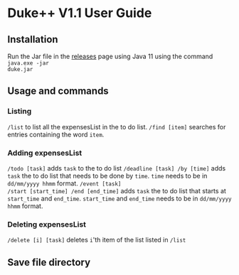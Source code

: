 # Duke++ V1.1 User Guide

## Installation

Run the Jar file in the [releases](https://github.com/AY1920S1-CS2113T-T12-2/main/releases) page using Java 11 using the command <code>java.exe -jar duke.jar</code>

## Usage and commands

### Listing
<code>/list</code> to list all the expensesList in the to do list.
<code>/find [item]</code> searches for entries containing the word <code>item</code>.

### Adding expensesList
<code>/todo [task]</code> adds <code>task</code> to the to do list
<code>/deadline [task] /by [time]</code> adds <code>task</code> the to do list that needs to be done by <code>time</code>. <code>time</code> needs to be in <code>dd/mm/yyyy hhmm</code> format.
<code>/event [task] /start [start_time] /end [end_time]</code> adds <code>task</code> the to do list that starts at <code>start_time</code> and <code>end_time</code>. <code>start_time</code> and <code>end_time</code> needs to be in <code>dd/mm/yyyy hhmm</code> format.

### Deleting expensesList
<code>/delete [i] [task]</code> deletes <code>i</code>'th item of the list listed in <code>/list</code>


## Save file directory
